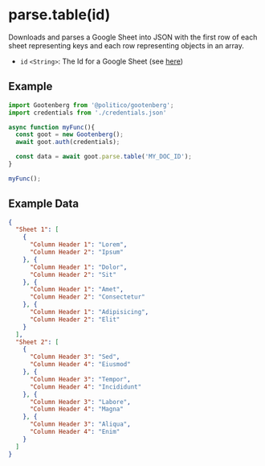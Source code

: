 # parse.table(id)

Downloads and parses a Google Sheet into JSON with the first row of each sheet representing keys and each row representing objects in an array.

- `id` `<String>`: The Id for a Google Sheet (see [here](../README.md#usage))

## Example
```javascript
import Gootenberg from '@politico/gootenberg';
import credentials from './credentials.json'

async function myFunc(){
  const goot = new Gootenberg();
  await goot.auth(credentials);

  const data = await goot.parse.table('MY_DOC_ID');
}

myFunc();
```

## Example Data
```json
{
  "Sheet 1": [
    {
      "Column Header 1": "Lorem",
      "Column Header 2": "Ipsum"
    }, {
      "Column Header 1": "Dolor",
      "Column Header 2": "Sit"
    }, {
      "Column Header 1": "Amet",
      "Column Header 2": "Consectetur"
    }, {
      "Column Header 1": "Adipisicing",
      "Column Header 2": "Elit"
    }
  ],
  "Sheet 2": [
    {
      "Column Header 3": "Sed",
      "Column Header 4": "Eiusmod"
    }, {
      "Column Header 3": "Tempor",
      "Column Header 4": "Incididunt"
    }, {
      "Column Header 3": "Labore",
      "Column Header 4": "Magna"
    }, {
      "Column Header 3": "Aliqua",
      "Column Header 4": "Enim"
    }
  ]
}
```
